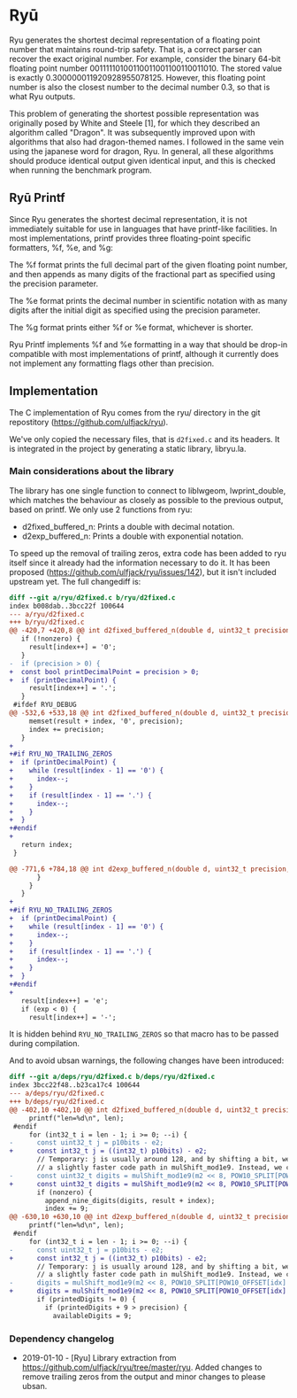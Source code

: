 # Ryū

Ryu generates the shortest decimal representation of a floating point number that maintains round-trip safety. That is, a correct parser can recover the exact original number. For example, consider the binary 64-bit floating point number 00111110100110011001100110011010. The stored value is exactly 0.300000011920928955078125. However, this floating point number is also the closest number to the decimal number 0.3, so that is what Ryu outputs.

This problem of generating the shortest possible representation was originally posed by White and Steele [1], for which they described an algorithm called "Dragon". It was subsequently improved upon with algorithms that also had dragon-themed names. I followed in the same vein using the japanese word for dragon, Ryu. In general, all these algorithms should produce identical output given identical input, and this is checked when running the benchmark program.

## Ryū Printf

Since Ryu generates the shortest decimal representation, it is not immediately suitable for use in languages that have printf-like facilities. In most implementations, printf provides three floating-point specific formatters, %f, %e, and %g:

The %f format prints the full decimal part of the given floating point number, and then appends as many digits of the fractional part as specified using the precision parameter.

The %e format prints the decimal number in scientific notation with as many digits after the initial digit as specified using the precision parameter.

The %g format prints either %f or %e format, whichever is shorter.

Ryu Printf implements %f and %e formatting in a way that should be drop-in compatible with most implementations of printf, although it currently does not implement any formatting flags other than precision.

## Implementation

The C implementation of Ryu comes from the ryu/ directory in the git repostitory (https://github.com/ulfjack/ryu).

We've only copied the necessary files, that is `d2fixed.c` and its headers. It is integrated in the project by generating a static library, libryu.la.


### Main considerations about the library

The library has one single function to connect to liblwgeom, lwprint_double, which matches the behaviour as closely as possible to the previous output, based on printf. We only use 2 functions from ryu:

  - d2fixed_buffered_n: Prints a double with decimal notation.
  - d2exp_buffered_n: Prints a double with exponential notation.

To speed up the removal of trailing zeros, extra code has been added to ryu itself since it already had the information necessary to do it. It has been proposed (https://github.com/ulfjack/ryu/issues/142), but it isn't included upstream yet. The full changediff is:

```diff
diff --git a/ryu/d2fixed.c b/ryu/d2fixed.c
index b008dab..3bcc22f 100644
--- a/ryu/d2fixed.c
+++ b/ryu/d2fixed.c
@@ -420,7 +420,8 @@ int d2fixed_buffered_n(double d, uint32_t precision, char* result) {
   if (!nonzero) {
     result[index++] = '0';
   }
-  if (precision > 0) {
+  const bool printDecimalPoint = precision > 0;
+  if (printDecimalPoint) {
     result[index++] = '.';
   }
 #ifdef RYU_DEBUG
@@ -532,6 +533,18 @@ int d2fixed_buffered_n(double d, uint32_t precision, char* result) {
     memset(result + index, '0', precision);
     index += precision;
   }
+
+#if RYU_NO_TRAILING_ZEROS
+  if (printDecimalPoint) {
+    while (result[index - 1] == '0') {
+      index--;
+    }
+    if (result[index - 1] == '.') {
+      index--;
+    }
+  }
+#endif
+
   return index;
 }

@@ -771,6 +784,18 @@ int d2exp_buffered_n(double d, uint32_t precision, char* result) {
       }
     }
   }
+
+#if RYU_NO_TRAILING_ZEROS
+  if (printDecimalPoint) {
+    while (result[index - 1] == '0') {
+      index--;
+    }
+    if (result[index - 1] == '.') {
+      index--;
+    }
+  }
+#endif
+
   result[index++] = 'e';
   if (exp < 0) {
     result[index++] = '-';
```

It is hidden behind `RYU_NO_TRAILING_ZEROS` so that macro has to be passed during compilation.

And to avoid ubsan warnings, the following changes have been introduced:
```diff
diff --git a/deps/ryu/d2fixed.c b/deps/ryu/d2fixed.c
index 3bcc22f48..b23ca17c4 100644
--- a/deps/ryu/d2fixed.c
+++ b/deps/ryu/d2fixed.c
@@ -402,10 +402,10 @@ int d2fixed_buffered_n(double d, uint32_t precision, char* result) {
     printf("len=%d\n", len);
 #endif
     for (int32_t i = len - 1; i >= 0; --i) {
-      const uint32_t j = p10bits - e2;
+      const int32_t j = ((int32_t) p10bits) - e2;
       // Temporary: j is usually around 128, and by shifting a bit, we push it to 128 or above, which is
       // a slightly faster code path in mulShift_mod1e9. Instead, we can just increase the multipliers.
-      const uint32_t digits = mulShift_mod1e9(m2 << 8, POW10_SPLIT[POW10_OFFSET[idx] + i], (int32_t) (j + 8));
+      const uint32_t digits = mulShift_mod1e9(m2 << 8, POW10_SPLIT[POW10_OFFSET[idx] + i], j + 8);
       if (nonzero) {
         append_nine_digits(digits, result + index);
         index += 9;
@@ -630,10 +630,10 @@ int d2exp_buffered_n(double d, uint32_t precision, char* result) {
     printf("len=%d\n", len);
 #endif
     for (int32_t i = len - 1; i >= 0; --i) {
-      const uint32_t j = p10bits - e2;
+      const int32_t j = ((int32_t) p10bits) - e2;
       // Temporary: j is usually around 128, and by shifting a bit, we push it to 128 or above, which is
       // a slightly faster code path in mulShift_mod1e9. Instead, we can just increase the multipliers.
-      digits = mulShift_mod1e9(m2 << 8, POW10_SPLIT[POW10_OFFSET[idx] + i], (int32_t) (j + 8));
+      digits = mulShift_mod1e9(m2 << 8, POW10_SPLIT[POW10_OFFSET[idx] + i], j + 8);
       if (printedDigits != 0) {
         if (printedDigits + 9 > precision) {
           availableDigits = 9;
```


### Dependency changelog

  - 2019-01-10 - [Ryu] Library extraction from https://github.com/ulfjack/ryu/tree/master/ryu. Added changes to remove trailing zeros from the output and minor changes to please ubsan.
